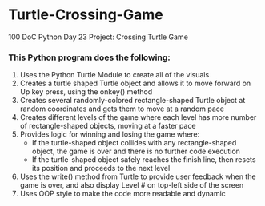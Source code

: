 # Turtle-Crossing-Game
100 DoC Python Day 23 Project: Crossing Turtle Game

### This Python program does the following:
1. Uses the Python Turtle Module to create all of the visuals
2. Creates a turtle shaped Turtle object and allows it to move forward on Up key press, using the onkey() method
3. Creates several randomly-colored rectangle-shaped Turtle object at random coordinates and gets them to move at a random pace
4. Creates different levels of the game where each level has more number of rectangle-shaped objects, moving at a faster pace
5. Provides logic for winning and losing the game where:
    * If the turtle-shaped object collides with any rectangle-shaped object, the game is over and there is no further code execution
    * If the turtle-shaped object safely reaches the finish line, then resets its position and proceeds to the next level
6. Uses the write() method from Turtle to provide user feedback when the game is over, and also display Level # on top-left side of the screen
7. Uses OOP style to make the code more readable and dynamic    
    
